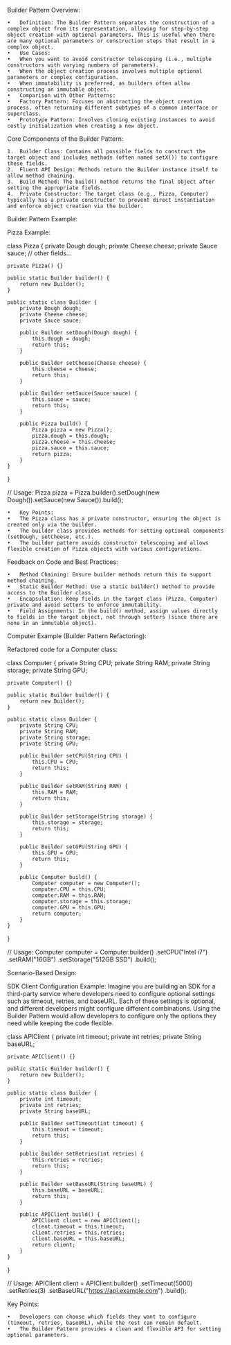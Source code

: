 Builder Pattern Overview:

	•	Definition: The Builder Pattern separates the construction of a complex object from its representation, allowing for step-by-step object creation with optional parameters. This is useful when there are many optional parameters or construction steps that result in a complex object.
	•	Use Cases:
	•	When you want to avoid constructor telescoping (i.e., multiple constructors with varying numbers of parameters).
	•	When the object creation process involves multiple optional parameters or complex configuration.
	•	When immutability is preferred, as builders often allow constructing an immutable object.
	•	Comparison with Other Patterns:
	•	Factory Pattern: Focuses on abstracting the object creation process, often returning different subtypes of a common interface or superclass.
	•	Prototype Pattern: Involves cloning existing instances to avoid costly initialization when creating a new object.

Core Components of the Builder Pattern:

	1.	Builder Class: Contains all possible fields to construct the target object and includes methods (often named setX()) to configure these fields.
	2.	Fluent API Design: Methods return the Builder instance itself to allow method chaining.
	3.	Build Method: The build() method returns the final object after setting the appropriate fields.
	4.	Private Constructor: The target class (e.g., Pizza, Computer) typically has a private constructor to prevent direct instantiation and enforce object creation via the builder.

Builder Pattern Example:

Pizza Example:

class Pizza {
    private Dough dough;
    private Cheese cheese;
    private Sauce sauce;
    // other fields...

    private Pizza() {}

    public static Builder builder() {
        return new Builder();
    }

    public static class Builder {
        private Dough dough;
        private Cheese cheese;
        private Sauce sauce;

        public Builder setDough(Dough dough) {
            this.dough = dough;
            return this;
        }

        public Builder setCheese(Cheese cheese) {
            this.cheese = cheese;
            return this;
        }

        public Builder setSauce(Sauce sauce) {
            this.sauce = sauce;
            return this;
        }

        public Pizza build() {
            Pizza pizza = new Pizza();
            pizza.dough = this.dough;
            pizza.cheese = this.cheese;
            pizza.sauce = this.sauce;
            return pizza;
        }
    }
}

// Usage:
Pizza pizza = Pizza.builder().setDough(new Dough()).setSauce(new Sauce()).build();

	•	Key Points:
	•	The Pizza class has a private constructor, ensuring the object is created only via the builder.
	•	The builder class provides methods for setting optional components (setDough, setCheese, etc.).
	•	The builder pattern avoids constructor telescoping and allows flexible creation of Pizza objects with various configurations.

Feedback on Code and Best Practices:

	•	Method Chaining: Ensure builder methods return this to support method chaining.
	•	Static Builder Method: Use a static builder() method to provide access to the Builder class.
	•	Encapsulation: Keep fields in the target class (Pizza, Computer) private and avoid setters to enforce immutability.
	•	Field Assignments: In the build() method, assign values directly to fields in the target object, not through setters (since there are none in an immutable object).

Computer Example (Builder Pattern Refactoring):

Refactored code for a Computer class:

class Computer {
    private String CPU;
    private String RAM;
    private String storage;
    private String GPU;

    private Computer() {}

    public static Builder builder() {
        return new Builder();
    }

    public static class Builder {
        private String CPU;
        private String RAM;
        private String storage;
        private String GPU;

        public Builder setCPU(String CPU) {
            this.CPU = CPU;
            return this;
        }

        public Builder setRAM(String RAM) {
            this.RAM = RAM;
            return this;
        }

        public Builder setStorage(String storage) {
            this.storage = storage;
            return this;
        }

        public Builder setGPU(String GPU) {
            this.GPU = GPU;
            return this;
        }

        public Computer build() {
            Computer computer = new Computer();
            computer.CPU = this.CPU;
            computer.RAM = this.RAM;
            computer.storage = this.storage;
            computer.GPU = this.GPU;
            return computer;
        }
    }
}

// Usage:
Computer computer = Computer.builder()
    .setCPU("Intel i7")
    .setRAM("16GB")
    .setStorage("512GB SSD")
    .build();

Scenario-Based Design:

SDK Client Configuration Example:
Imagine you are building an SDK for a third-party service where developers need to configure optional settings such as timeout, retries, and baseURL. Each of these settings is optional, and different developers might configure different combinations. Using the Builder Pattern would allow developers to configure only the options they need while keeping the code flexible.

class APIClient {
    private int timeout;
    private int retries;
    private String baseURL;

    private APIClient() {}

    public static Builder builder() {
        return new Builder();
    }

    public static class Builder {
        private int timeout;
        private int retries;
        private String baseURL;

        public Builder setTimeout(int timeout) {
            this.timeout = timeout;
            return this;
        }

        public Builder setRetries(int retries) {
            this.retries = retries;
            return this;
        }

        public Builder setBaseURL(String baseURL) {
            this.baseURL = baseURL;
            return this;
        }

        public APIClient build() {
            APIClient client = new APIClient();
            client.timeout = this.timeout;
            client.retries = this.retries;
            client.baseURL = this.baseURL;
            return client;
        }
    }
}

// Usage:
APIClient client = APIClient.builder()
    .setTimeout(5000)
    .setRetries(3)
    .setBaseURL("https://api.example.com")
    .build();

Key Points:

	•	Developers can choose which fields they want to configure (timeout, retries, baseURL), while the rest can remain default.
	•	The Builder Pattern provides a clean and flexible API for setting optional parameters.
